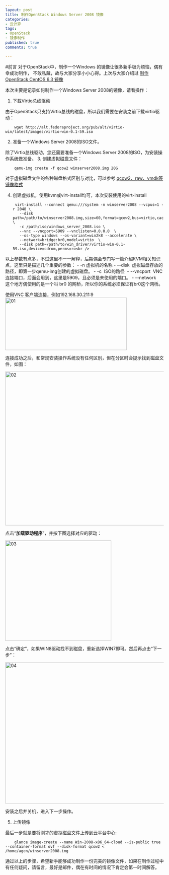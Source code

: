 ```yaml
---
layout: post
title: 制作OpenStack Windows Server 2008 镜像
categories:
- 云计算
tags:
- OpenStack
- 镜像制作
published: true
comments: true

---
```

#前言
对于OpenStack中，制作一个Windows 的镜像让很多新手极为烦恼，偶有幸成功制作，
不敢私藏，故与大家分享小小心得。上次与大家介绍过 [制作OpenStack CentOS 6.3 镜像](http://agenge.com/cloud-computing/make_openstack-centos-image.html)

本次主要是记录如何制作一个Windows Server 2008的镜像，请看操作：

1. 下载Virtio总线驱动

 由于OpenStack只支持Virtio总线的磁盘，所以我们需要在安装之前下载virtio驱动：
    
        wget http://alt.fedoraproject.org/pub/alt/virtio-win/latest/images/virtio-win-0.1-59.iso
2. 准备一个Windows Server 2008的ISO文件。

 除了Virtio总线驱动，您还需要准备一个Windows Server 2008的ISO，为安装操作系统做准备。
3. 创建虚拟磁盘文件：

        qemu-img create -f qcow2 winserver2008.img 20G

 对于虚拟磁盘文件的各种磁盘格式区别与对比，可以参考 [qcow2、raw、vmdk等镜像格式](http://blog.prajnagarden.com/?p=248)

4. 创建虚拟机，使用kvm或virt-install均可，本次安装使用的virt-install

        virt-install --connect qemu:///system -n winserver2008 --vcpus=1 -r 2048 \
          --disk path=/path/to/winserver2008.img,size=60,format=qcow2,bus=virtio,cache=none \
          -c /path/iso/windows_server_2008.iso \
          --vnc --vncport=5909 --vnclisten=0.0.0.0  \
          --os-type windows --os-variant=win2k8 --accelerate \
          --network=bridge:br0,model=virtio  \
          --disk path=/path/to/win_driver/virtio-win-0.1-59.iso,device=cdrom,perms=ro<br />
          
 以上参数有点多，不过这里不一一解释，后期偶会专门写一篇介绍KVM相关知识点，这里只是描述几个重要的参数：
    - -n  虚拟机的名称
	- --disk  虚拟磁盘存放的路径，即第一步qemu-img创建的虚拟磁盘。</span></li>
	- -c  ISO的路径 </span></li>
	- --vncport  VNC连接端口，后面会用到，这里是5909，且必须是未使用的端口。</span></li>
	- --network   这个地方偶使用的是一个叫 br0 的网桥，所以你的系统必须保证有br0这个网桥。</span></li>
 <!-- more -->
 使用VNC 客户端连接，例如192.168.30.211:9 <a href="http://agenge.com/wp-content/uploads/2013/07/01.png"><img class="alignnone size-full wp-image-715" alt="01" src="http://agenge.com/wp-content/uploads/2013/07/01.png" width="386" height="167" /></a>

 连接成功之后，和常规安装操作系统没有任何区别，但在分区时会提示找到磁盘文件，如图：

 <a href="http://agenge.com/wp-content/uploads/2013/07/02.png"><img class="alignnone size-full wp-image-716" alt="02" src="http://agenge.com/wp-content/uploads/2013/07/02.png" width="621" height="489" /></a>

 点击“<b>加载驱动程序</b>”，并按下图选择对应的驱动：

 <a href="http://agenge.com/wp-content/uploads/2013/07/03.png"><img class="alignnone size-full wp-image-717" alt="03" src="http://agenge.com/wp-content/uploads/2013/07/03.png" width="337" height="319" /></a>

 点击“确定”，如果WIN8驱动找不到磁盘，重新选择WIN7即可。然后再点击“下一步”：

 <a href="http://agenge.com/wp-content/uploads/2013/07/04.png"><img class="alignnone size-full wp-image-718" alt="04" src="http://agenge.com/wp-content/uploads/2013/07/04.png" width="597" height="449" /></a>

 安装之后并关机，进入下一步操作。

5. 上传镜像

 最后一步就是要将刚才的虚拟磁盘文件上传到云平台中心:
 
        glance image-create --name Win-2008-x86_64-cloud --is-public true --container-format ovf --disk-format qcow2 < /home/agen/winserver2008.img
 通过以上的步骤，希望新手能够成功制作一份完美的镜像文件，如果在制作过程中有任何疑问，请留言，最好是邮件，偶在有时间的情况下肯定会第一时间解答。
